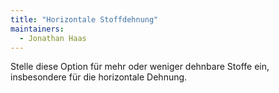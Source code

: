 ```yaml
---
title: "Horizontale Stoffdehnung"
maintainers:
  - Jonathan Haas
---
```


Stelle diese Option für mehr oder weniger dehnbare Stoffe ein, insbesondere für die horizontale Dehnung.

